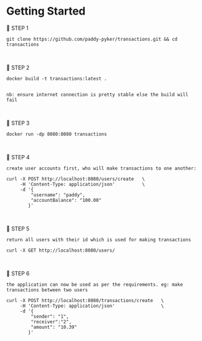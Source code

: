 # Getting Started

🎯 STEP 1

    git clone https://github.com/paddy-pyker/transactions.git && cd transactions


<br>

🎯 STEP 2

    docker build -t transactions:latest .


    nb: ensure internet connection is pretty stable else the build will fail

<br>

🎯 STEP 3

    docker run -dp 8080:8080 transactions

<br>

🎯 STEP 4

    create user accounts first, who will make transactions to one another:

    curl -X POST http://localhost:8080/users/create   \
         -H 'Content-Type: application/json'          \
         -d '{ 
             "username": "paddy",
             "accountBalance": "100.00"
            }'

<br>

🎯 STEP 5

    return all users with their id which is used for making transactions

    curl -X GET http://localhost:8080/users/

<br>

🎯 STEP 6

    the application can now be used as per the requirements. eg: make transactions between two users

    curl -X POST http://localhost:8080/transactions/create   \
         -H 'Content-Type: application/json'                 \
         -d '{ 
             "sender": "1",
             "receiver":"2",
             "amount": "10.39"
            }'
